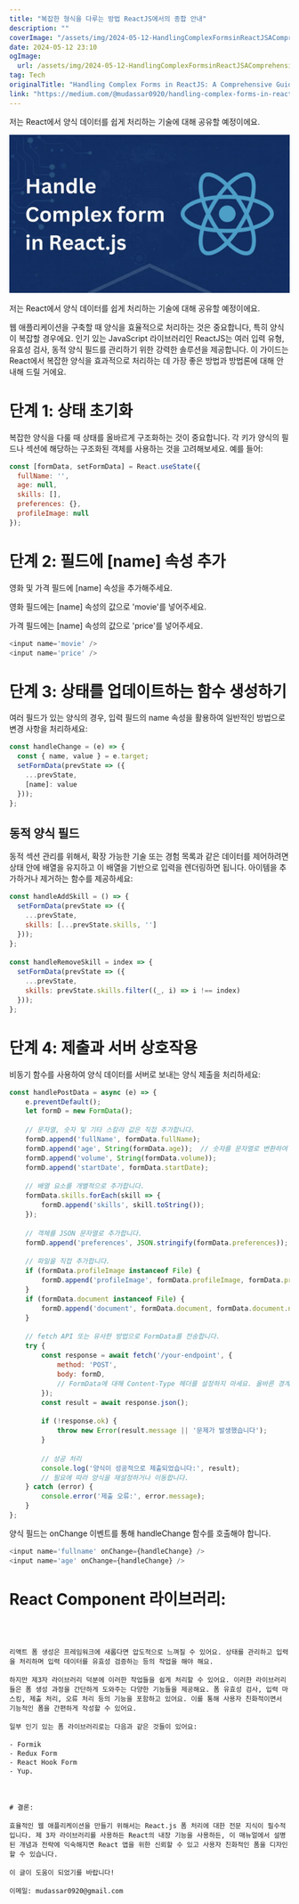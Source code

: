 ```yaml
---
title: "복잡한 형식을 다루는 방법 ReactJS에서의 종합 안내"
description: ""
coverImage: "/assets/img/2024-05-12-HandlingComplexFormsinReactJSAComprehensiveGuide_0.png"
date: 2024-05-12 23:10
ogImage: 
  url: /assets/img/2024-05-12-HandlingComplexFormsinReactJSAComprehensiveGuide_0.png
tag: Tech
originalTitle: "Handling Complex Forms in ReactJS: A Comprehensive Guide"
link: "https://medium.com/@mudassar0920/handling-complex-forms-in-reactjs-a-comprehensive-guide-40bcb5c89ac0"
---
```



저는 React에서 양식 데이터를 쉽게 처리하는 기술에 대해 공유할 예정이에요.

![ReactJs에서 복잡한 양식 다루기 - 포괄적 가이드](/assets/img/2024-05-12-HandlingComplexFormsinReactJSAComprehensiveGuide_0.png)

저는 React에서 양식 데이터를 쉽게 처리하는 기술에 대해 공유할 예정이에요.

웹 애플리케이션을 구축할 때 양식을 효율적으로 처리하는 것은 중요합니다, 특히 양식이 복잡할 경우에요. 인기 있는 JavaScript 라이브러리인 ReactJS는 여러 입력 유형, 유효성 검사, 동적 양식 필드를 관리하기 위한 강력한 솔루션을 제공합니다. 이 가이드는 React에서 복잡한 양식을 효과적으로 처리하는 데 가장 좋은 방법과 방법론에 대해 안내해 드릴 거에요.



# 단계 1: 상태 초기화

복잡한 양식을 다룰 때 상태를 올바르게 구조화하는 것이 중요합니다. 각 키가 양식의 필드나 섹션에 해당하는 구조화된 객체를 사용하는 것을 고려해보세요. 예를 들어:

```js
const [formData, setFormData] = React.useState({
  fullName: '',
  age: null,
  skills: [],
  preferences: {},
  profileImage: null
});
```

# 단계 2: 필드에 [name] 속성 추가



영화 및 가격 필드에 [name] 속성을 추가해주세요.

영화 필드에는 [name] 속성의 값으로 'movie'를 넣어주세요.

가격 필드에는 [name] 속성의 값으로 'price'를 넣어주세요.

```js
<input name='movie' />
<input name='price' />
```



# 단계 3: 상태를 업데이트하는 함수 생성하기

여러 필드가 있는 양식의 경우, 입력 필드의 name 속성을 활용하여 일반적인 방법으로 변경 사항을 처리하세요:

```js
const handleChange = (e) => {
  const { name, value } = e.target;
  setFormData(prevState => ({
    ...prevState,
    [name]: value
  }));
};
```

## 동적 양식 필드



동적 섹션 관리를 위해서, 확장 가능한 기술 또는 경험 목록과 같은 데이터를 제어하려면 상태 안에 배열을 유지하고 이 배열을 기반으로 입력을 렌더링하면 됩니다. 아이템을 추가하거나 제거하는 함수를 제공하세요:

```js
const handleAddSkill = () => {
  setFormData(prevState => ({
    ...prevState,
    skills: [...prevState.skills, '']
  }));
};

const handleRemoveSkill = index => {
  setFormData(prevState => ({
    ...prevState,
    skills: prevState.skills.filter((_, i) => i !== index)
  }));
};
```

# 단계 4: 제출과 서버 상호작용

비동기 함수를 사용하여 양식 데이터를 서버로 보내는 양식 제출을 처리하세요:



```js
const handlePostData = async (e) => {
    e.preventDefault();
    let formD = new FormData();

    // 문자열, 숫자 및 기타 스칼라 값은 직접 추가합니다.
    formD.append('fullName', formData.fullName);
    formD.append('age', String(formData.age));  // 숫자를 문자열로 변환하여 FormData에 추가합니다.
    formD.append('volume', String(formData.volume));
    formD.append('startDate', formData.startDate);

    // 배열 요소를 개별적으로 추가합니다.
    formData.skills.forEach(skill => {
        formD.append('skills', skill.toString());
    });

    // 객체를 JSON 문자열로 추가합니다.
    formD.append('preferences', JSON.stringify(formData.preferences));

    // 파일을 직접 추가합니다.
    if (formData.profileImage instanceof File) {
        formD.append('profileImage', formData.profileImage, formData.profileImage.name);
    }
    if (formData.document instanceof File) {
        formD.append('document', formData.document, formData.document.name);
    }

    // fetch API 또는 유사한 방법으로 FormData를 전송합니다.
    try {
        const response = await fetch('/your-endpoint', {
            method: 'POST',
            body: formD,
            // FormData에 대해 Content-Type 헤더를 설정하지 마세요. 올바른 경계를 사용하는 'multipart/form-data'를 사용합니다.
        });
        const result = await response.json();

        if (!response.ok) {
            throw new Error(result.message || '문제가 발생했습니다');
        }

        // 성공 처리
        console.log('양식이 성공적으로 제출되었습니다:', result);
        // 필요에 따라 양식을 재설정하거나 이동합니다.
    } catch (error) {
        console.error('제출 오류:', error.message);
    }
};
```

양식 필드는 onChange 이벤트를 통해 handleChange 함수를 호출해야 합니다.

```js
<input name='fullname' onChange={handleChange} />
<input name='age' onChange={handleChange} />
```

# React Component 라이브러리:
```



리액트 폼 생성은 프레임워크에 새롭다면 압도적으로 느껴질 수 있어요. 상태를 관리하고 입력을 처리하며 입력 데이터를 유효성 검증하는 등의 작업을 해야 해요.

하지만 제3자 라이브러리 덕분에 이러한 작업들을 쉽게 처리할 수 있어요. 이러한 라이브러리들은 폼 생성 과정을 간단하게 도와주는 다양한 기능들을 제공해요. 폼 유효성 검사, 입력 마스킹, 제출 처리, 오류 처리 등의 기능을 포함하고 있어요. 이를 통해 사용자 친화적이면서 기능적인 폼을 간편하게 작성할 수 있어요.

일부 인기 있는 폼 라이브러리로는 다음과 같은 것들이 있어요:

- Formik
- Redux Form
- React Hook Form
- Yup.



# 결론:

효율적인 웹 애플리케이션을 만들기 위해서는 React.js 폼 처리에 대한 전문 지식이 필수적입니다. 제 3자 라이브러리를 사용하든 React의 내장 기능을 사용하든, 이 매뉴얼에서 설명된 개념과 전략에 익숙해지면 React 앱을 위한 신뢰할 수 있고 사용자 친화적인 폼을 디자인할 수 있습니다.

이 글이 도움이 되었기를 바랍니다!

이메일: mudassar0920@gmail.com